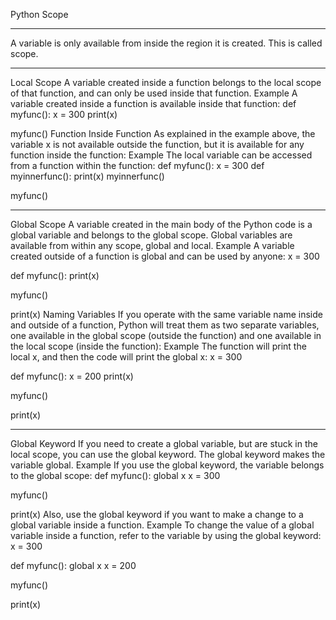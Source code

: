 Python Scope
________________________________________
A variable is only available from inside the region it is created. This is called scope.
________________________________________
Local Scope
A variable created inside a function belongs to the local scope of that function, and can only be used inside that function.
Example
A variable created inside a function is available inside that function:
def myfunc():
  x = 300
  print(x)

myfunc()
Function Inside Function
As explained in the example above, the variable x is not available outside the function, but it is available for any function inside the function:
Example
The local variable can be accessed from a function within the function:
def myfunc():
  x = 300
  def myinnerfunc():
    print(x)
  myinnerfunc()

myfunc()
________________________________________
Global Scope
A variable created in the main body of the Python code is a global variable and belongs to the global scope.
Global variables are available from within any scope, global and local.
Example
A variable created outside of a function is global and can be used by anyone:
x = 300

def myfunc():
  print(x)

myfunc()

print(x)
Naming Variables
If you operate with the same variable name inside and outside of a function, Python will treat them as two separate variables, one available in the global scope (outside the function) and one available in the local scope (inside the function):
Example
The function will print the local x, and then the code will print the global x:
x = 300

def myfunc():
  x = 200
  print(x)

myfunc()

print(x)
________________________________________
Global Keyword
If you need to create a global variable, but are stuck in the local scope, you can use the global keyword.
The global keyword makes the variable global.
Example
If you use the global keyword, the variable belongs to the global scope:
def myfunc():
  global x
  x = 300

myfunc()

print(x)
Also, use the global keyword if you want to make a change to a global variable inside a function.
Example
To change the value of a global variable inside a function, refer to the variable by using the global keyword:
x = 300

def myfunc():
  global x
  x = 200

myfunc()

print(x)
